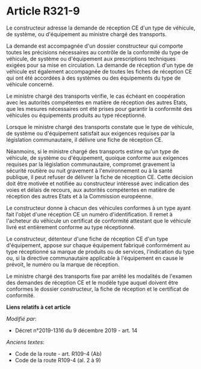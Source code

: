 # Article R321-9

Le constructeur adresse la demande de réception CE d'un type de véhicule, de système, ou d'équipement au ministre chargé des
transports.

La demande est accompagnée d'un dossier constructeur qui comporte toutes les précisions nécessaires au contrôle de la
conformité du type de véhicule, de système ou d'équipement aux prescriptions techniques exigées pour sa mise en circulation.
La demande de réception d'un type de véhicule est également accompagnée de toutes les fiches de réception CE qui ont été
accordées à des systèmes ou des équipements du type de véhicule concerné.

Le ministre chargé des transports vérifie, le cas échéant en coopération avec les autorités compétentes en matière de
réception des autres Etats, que les mesures nécessaires ont été prises pour garantir la conformité des véhicules ou
équipements produits au type réceptionné.

Lorsque le ministre chargé des transports constate que le type de véhicule, de système ou d'équipement satisfait aux
exigences requises par la législation communautaire, il délivre une fiche de réception CE.

Néanmoins, si le ministre chargé des transports estime qu'un type de véhicule, de système ou d'équipement, quoique conforme
aux exigences requises par la législation communautaire, compromet gravement la sécurité routière ou nuit gravement à
l'environnement ou à la santé publique, il peut refuser de délivrer la fiche de réception CE. Cette décision doit être
motivée et notifiée au constructeur intéressé avec indication des voies et délais de recours, aux autorités compétentes en
matière de réception des autres Etats et à la Commission européenne.

Le constructeur donne à chacun des véhicules conformes à un type ayant fait l'objet d'une réception CE un numéro
d'identification. Il remet à l'acheteur du véhicule un certificat de conformité attestant que le véhicule livré est
entièrement conforme au type réceptionné.

Le constructeur, détenteur d'une fiche de réception CE d'un type d'équipement, appose sur chaque équipement fabriqué
conformément au type réceptionné sa marque de produits ou de services, l'indication du type ou, si la directive communautaire
applicable à l'équipement en cause le prévoit, le numéro ou la marque de réception.

Le ministre chargé des transports fixe par arrêté les modalités de l'examen des demandes de réception CE et le modèle type
auquel doivent être conformes le dossier constructeur, la fiche de réception et le certificat de conformité.

**Liens relatifs à cet article**

_Modifié par_:

  - Décret n°2019-1316 du 9 décembre 2019 - art. 14

_Anciens textes_:

  - Code de la route - art. R109-4 (Ab)
  - Code de la route R109-4 (al. 2 à 9)
